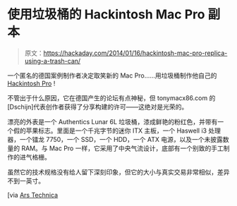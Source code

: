 # 使用垃圾桶的 Hackintosh Mac Pro 副本

> 原文：<https://hackaday.com/2014/01/16/hackintosh-mac-pro-replica-using-a-trash-can/>

一个匿名的德国案例制作者决定取笑新的 Mac Pro……用垃圾桶制作他自己的 [Hackintosh Pro](http://www.tonymacx86.com/mac-pro-mods/120757-mac-pro-late-2013-replica.html) !

不管出于什么原因，它在德国产生的论坛有点神秘，但 tonymacx86.com 的[Dschijn]代表创作者获得了分享构建的许可——这绝对是光荣的。

漂亮的外表是一个 Authentics Lunar 6L 垃圾桶，漆成鲜艳的粉红色，并带有一个假的苹果标志。里面是一个千兆字节的迷你 ITX 主板，一个 Haswell i3 处理器，一个镭龙 7750，一个 SSD，一个 HDD，一个 ATX 电源，以及一个未披露数量的 RAM。与 Mac Pro 一样，它采用了中央气流设计，底部有一个别致的手工制作的进气格栅。

虽然它的技术规格没有给人留下深刻印象，但它的大小与真实交易非常相似，差异不到一英寸。

[via [Ars Technica](http://arstechnica.com/apple/2014/01/intrepid-modder-builds-hackintosh-mac-pro-replica-inside-a-real-trashcan/)